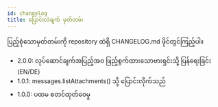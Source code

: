 ```yaml
---
id: changelog
title: ပြောင်းလဲချက် မှတ်တမ်း
---
```


ပြည့်စုံသောမှတ်တမ်းကို repository ထဲရှိ CHANGELOG.md ဖိုင်တွင်ကြည့်ပါ။

- 2.0.0: လုပ်ဆောင်ချက်အပြည့်အဝ ဖြည့်စွက်ထားသောဗားရှင်းသို့ ပြန်ရေးခြင်း (EN/DE)
- 1.0.1: messages.listAttachments() သို့ ပြောင်းလိုက်သည်
- 1.0.0: ပထမ စတင်ထုတ်ဝေမှု
